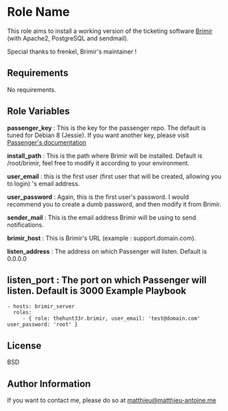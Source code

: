 Role Name
=========

This role aims to install a working version of the ticketing software [Brimir](https://github.com/ivaldi/brimir) (with Apache2, PostgreSQL and sendmail).

Special thanks to frenkel, Brimir's maintainer !


Requirements
------------

No requirements.

Role Variables
--------------

**passenger_key** : This is the key for the passenger repo. The default is tuned for Debian 8 (Jessie). If you want another key, please visit [Passenger's documentation](https://www.phusionpassenger.com/documentation/Users%20guide%20Apache.html)


**install_path** : This is the path where Brimir will be installed. Default is /root/brimir, feel free to modify it according to your environment.


**user_email** : this is the first user (first user that will be created, allowing you to login) 's email address. 


**user_password** : Again, this is the first user's password. I would recommend you to create a dumb password, and then modify it from Brimir.


**sender_mail** : This is the email address Brimir will be using to send notifications.


**brimir_host** : This is Brimir's URL (example : support.domain.com).

**listen_address** : The address on which Passenger will listen. Default is 0.0.0.0

**listen_port** : The port on which Passenger will listen. Default is 3000
Example Playbook
----------------


    - hosts: brimir_server
      roles:
         - { role: thehunt33r.brimir, user_email: 'test@domain.com'       user_password: 'root' }

License
-------

BSD

Author Information
------------------

If you want to contact me, please do so at matthieu@matthieu-antoine.me
